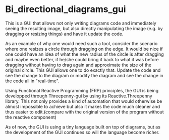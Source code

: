 # Bi_directional_diagrams_gui



This is a GUI that allows not only writing diagrams code and immediately seeing the resulting image,
but also directly manipulating the image (e.g. by dragging or resizing things) and have it update the code.

As an example of why one would need such a tool, consider the scenario where one resizes a circle through
dragging on the edge. It would be nice if one could have an idea of what the new radius of the circle is after
dragging and maybe even better, if he/she could bring it back to what it was before dragging without having to drag again
and approximate the size of the original circle. This GUI allows one to do exactly that. Update the code and see the change to the diagram or modify the diagram and see the change in the code all in "real-time".


Using Functional Reactive Programming (FRP) principles, the GUI is being developped through
Threepenny-gui by using its Reactive.Threepenny library. This not only provides a kind of automation that would
otherwise be almost impossible to achieve but also it makes the code much cleaner and thus easier to edit.(compare with the
original version of the program without the reactive component)

As of now, the GUI is using a tiny language built on top of diagrams, but as the development of the GUI continues
so will the language become richer.
